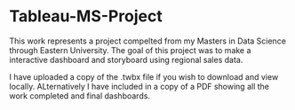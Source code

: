 # Tableau-MS-Project

This work represents a project compelted from my Masters in Data Science through Eastern University.
The goal of this project was to make a interactive dashboard and storyboard using regional sales data.

I have uploaded a copy of the .twbx file if you wish to download and view locally. 
ALternatively I have included in a copy of a PDF showing all the work completed and final dashboards. 
